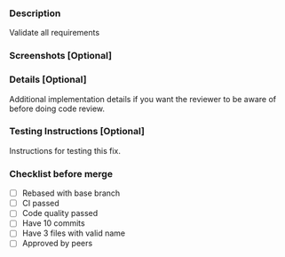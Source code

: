 ### Description
Validate all requirements

### Screenshots [Optional]

### Details [Optional]
Additional implementation details if you want the reviewer to be aware of before doing code review.

### Testing Instructions [Optional]
Instructions for testing this fix.

### Checklist before merge
- [ ] Rebased with base branch
- [ ] CI passed
- [ ] Code quality passed
- [ ] Have 10 commits
- [ ] Have 3 files with valid name
- [ ] Approved by peers